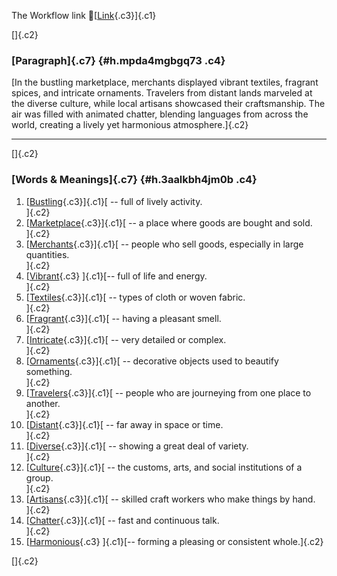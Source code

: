 The Workflow link
👏[[Link](https://www.google.com/url?q=http://www.google.com&sa=D&source=editors&ust=1756887568861673&usg=AOvVaw2_EGN3m74UeRtWfxZlQ0OA){.c3}]{.c1}

[]{.c2}

### [Paragraph]{.c7} {#h.mpda4mgbgq73 .c4}

[In the bustling marketplace, merchants displayed vibrant textiles,
fragrant spices, and intricate ornaments. Travelers from distant lands
marveled at the diverse culture, while local artisans showcased their
craftsmanship. The air was filled with animated chatter, blending
languages from across the world, creating a lively yet harmonious
atmosphere.]{.c2}

------------------------------------------------------------------------

[]{.c2}

### [Words & Meanings]{.c7} {#h.3aalkbh4jm0b .c4}

1.  [[Bustling](https://www.google.com/url?q=http://www.google.com&sa=D&source=editors&ust=1756887568863334&usg=AOvVaw1R_gor0fkBnqWtJiLACrBf){.c3}]{.c1}[ --
    full of lively activity.\
    ]{.c2}
2.  [[Marketplace](https://www.google.com/url?q=http://www.google.com&sa=D&source=editors&ust=1756887568863632&usg=AOvVaw1p2ctoEJH_-yF1hyT7rpWE){.c3}]{.c1}[ --
    a place where goods are bought and sold.\
    ]{.c2}
3.  [[Merchants](https://www.google.com/url?q=http://www.google.com&sa=D&source=editors&ust=1756887568863945&usg=AOvVaw2EwIuBxkqdxFG2R1whuC36){.c3}]{.c1}[ --
    people who sell goods, especially in large quantities.\
    ]{.c2}
4.  [[Vibrant](https://www.google.com/url?q=http://www.google.com&sa=D&source=editors&ust=1756887568864290&usg=AOvVaw1uSAQczAal-MCIMbn9kKyW){.c3}
    ]{.c1}[-- full of life and energy.\
    ]{.c2}
5.  [[Textiles](https://www.google.com/url?q=http://www.google.com&sa=D&source=editors&ust=1756887568864549&usg=AOvVaw1i2VNF-P6g2TuRhJ71DXjM){.c3}]{.c1}[ --
    types of cloth or woven fabric.\
    ]{.c2}
6.  [[Fragrant](https://www.google.com/url?q=http://www.google.com&sa=D&source=editors&ust=1756887568864831&usg=AOvVaw2SRKU1lYHr5pkjGMhEaFqB){.c3}]{.c1}[ --
    having a pleasant smell.\
    ]{.c2}
7.  [[Intricate](https://www.google.com/url?q=http://www.google.com&sa=D&source=editors&ust=1756887568865102&usg=AOvVaw1Jn3LiC4yg3PZ65QOyddne){.c3}]{.c1}[ --
    very detailed or complex.\
    ]{.c2}
8.  [[Ornaments](https://www.google.com/url?q=http://www.google.com&sa=D&source=editors&ust=1756887568865368&usg=AOvVaw1VDALC7JRG_HuerPNaL8Ul){.c3}]{.c1}[ --
    decorative objects used to beautify something.\
    ]{.c2}
9.  [[Travelers](https://www.google.com/url?q=http://www.google.com&sa=D&source=editors&ust=1756887568865692&usg=AOvVaw3JBoQc_98EnTJhFSm2Cf-5){.c3}]{.c1}[ --
    people who are journeying from one place to another.\
    ]{.c2}
10. [[Distant](https://www.google.com/url?q=http://www.google.com&sa=D&source=editors&ust=1756887568866025&usg=AOvVaw2bCkZYG2id_O1JJuhm4MhR){.c3}]{.c1}[ --
    far away in space or time.\
    ]{.c2}
11. [[Diverse](https://www.google.com/url?q=http://www.google.com&sa=D&source=editors&ust=1756887568866298&usg=AOvVaw1DuCxi-TEOY-PGjmkK3tLK){.c3}]{.c1}[ --
    showing a great deal of variety.\
    ]{.c2}
12. [[Culture](https://www.google.com/url?q=http://www.google.com&sa=D&source=editors&ust=1756887568866577&usg=AOvVaw2c67EnbtQctYebCaTbDspF){.c3}]{.c1}[ --
    the customs, arts, and social institutions of a group.\
    ]{.c2}
13. [[Artisans](https://www.google.com/url?q=http://www.google.com&sa=D&source=editors&ust=1756887568866908&usg=AOvVaw0KNhBi_hvbNsneKjg-6w5V){.c3}]{.c1}[ --
    skilled craft workers who make things by hand.\
    ]{.c2}
14. [[Chatter](https://www.google.com/url?q=http://www.google.com&sa=D&source=editors&ust=1756887568867227&usg=AOvVaw1BRgAN6bugdVhdyAvYeKlN){.c3}]{.c1}[ --
    fast and continuous talk.\
    ]{.c2}
15. [[Harmonious](https://www.google.com/url?q=http://www.google.com&sa=D&source=editors&ust=1756887568867496&usg=AOvVaw0v9YyZ1TKv2R_o9Tw2El81){.c3}
    ]{.c1}[-- forming a pleasing or consistent whole.]{.c2}

[]{.c2}
